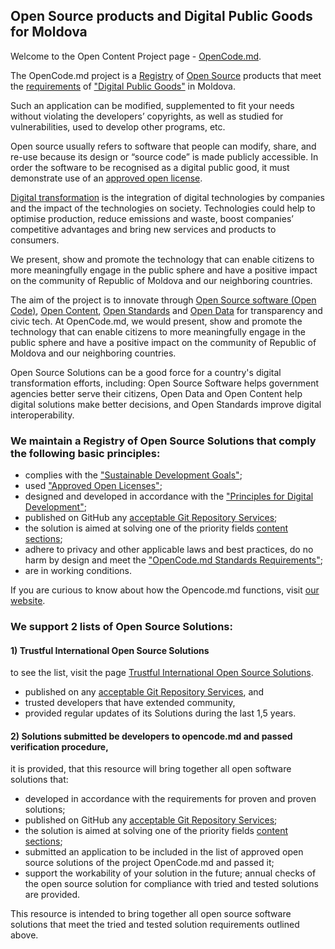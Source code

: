 <!--
**opencode-md/opencode-md** is a ✨ _special_ ✨ repository because its `README.md` (this file) appears on your GitHub profile.

Here are some ideas to get you started:

- 🔭 I’m currently working on ...
- 🌱 I’m currently learning ...
- 👯 I’m looking to collaborate on ...
- 🤔 I’m looking for help with ...
- 💬 Ask me about ...
- 📫 How to reach me: ...
- 😄 Pronouns: ...
- ⚡ Fun fact: ...
-->
<h2>Open Source products and Digital Public Goods for Moldova</h2>

Welcome to the Open Content Project page - [OpenCode.md](https://opencode.md/en).

The OpenCode.md project is a [Registry](https://opencode.md/en/registry) of [Open Source](https://opencode.md/en/about/open-source-software) products that meet the [requirements](https://opencode.md/en/about/requirements) of ["Digital Public Goods"](https://opencode.md/en/about/digital-public-goods) in Moldova.

Such an application can be modified, supplemented to fit your needs without violating the developers’ copyrights, as well as studied for vulnerabilities, used to develop other programs, etc.

Open source usually refers to software that people can modify, share, and re-use because its design or “source code” is made publicly accessible. In order the software to be recognised as a digital public good, it must demonstrate use of an 
[approved open license](https://opencode.md/en/about/approved-open-licenses).

[Digital transformation](https://en.wikipedia.org/wiki/Digital_transformation) is the integration of digital technologies by companies and the impact of the technologies on society.
Technologies could help to optimise production, reduce emissions and waste, boost companies’ competitive advantages and bring new services and products to consumers.

We present, show and promote the technology that can enable citizens to more meaningfully engage in the public sphere and have a positive impact on the community of Republic of Moldova and our neighboring countries.

The aim of the project is to innovate through [Open Source software (Open Code)](https://opencode.md/en/about/open-source-software), [Open Content](https://simple.wikipedia.org/wiki/Open_content), [Open Standards](https://en.wikipedia.org/wiki/Open_standard) and [Open Data](https://en.wikipedia.org/wiki/Open_data) for transparency and civic tech. At OpenCode.md, we would present, show and promote the technology that can enable citizens to more meaningfully engage in the public sphere and have a positive impact on the community of Republic of Moldova and our neighboring countries.

Open Source Solutions can be a good force for a country's digital transformation efforts, including: Open Source Software helps government agencies better serve their citizens, Open Data and Open Content help digital solutions make better decisions, and Open Standards improve digital interoperability.

<h3>We maintain a Registry of Open Source Solutions that comply the following basic principles:</h3>

- complies with the ["Sustainable Development Goals"](https://sdg-tracker.org/);
- used ["Approved Open Licenses"](https://opensource.org/licenses/);
- designed and developed in accordance with the ["Principles for Digital Development"](https://digitalprinciples.org/principles/);
- published on GitHub any [acceptable Git Repository Services](https://opencodemd.wordpress.com/about/git-repository-services/);
- the solution is aimed at solving one of the  priority fields [content sections](https://opencodemd.wordpress.com/content-sections/);
- adhere to privacy and other applicable laws and best practices, do no harm by design and meet the ["OpenCode.md Standards Requirements"](https://opencodemd.wordpress.com/standards-requirements/);
- are in working conditions.

If you are curious to know about how the Opencode.md functions, visit [our website](https://opencodemd.wordpress.com/).

<h3>We support 2 lists of Open Source Solutions:</h3>
<h4>1) Trustful International Open Source Solutions </h4>

to see the list, visit the page [Trustful International Open Source Solutions](https://opencodemd.wordpress.com/content-sections/trustful-international-oss/).

- published on any [acceptable Git Repository Services](https://opencodemd.wordpress.com/about/git-repository-services/), and 
- trusted developers that have extended community, 
- provided regular updates of its Solutions during the last 1,5 years.

<h4>2)  Solutions submitted be developers to opencode.md and passed verification procedure,</h4>
it is provided, that this resource will bring together all open software solutions that:

- developed in accordance with the requirements for proven and proven solutions;
- published on GitHub any [acceptable Git Repository Services](https://opencodemd.wordpress.com/about/git-repository-services/);
- the solution is aimed at solving one of the  priority fields [content sections](https://opencodemd.wordpress.com/content-sections/);
- submitted an application to be included in the list of approved open source solutions of the project OpenCode.md and passed it;
- support the workability of your solution in the future; annual checks of the open source solution for compliance with tried and tested solutions are provided.

This resource is intended to bring together all open source software solutions that meet the tried and tested solution requirements outlined above.
